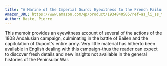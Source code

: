 ```yaml
---
title: "A Marine of the Imperial Guard: Eyewitness to the French Failure in Spain, 1808"
Amazon_URL: https://www.amazon.com/gp/product/1934840505/ref=as_li_ss_tl?ie=UTF8&linkCode=ll1&tag=internetbo00a-20
Author: Baste, Pierre
---
```

This memoir provides an eyewitness account of several of the actions of the 1808 Andalusian campaign, culminating in the battle of Baílen and the capitulation of Dupont's entire army. Very little material has hitherto been available in English dealing with this campaign-thus the reader can expect to discover fresh details and new insights not available in the general histories of the Peninsular War.